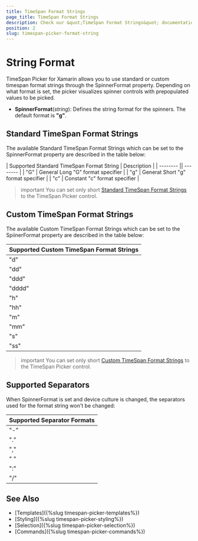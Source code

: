 ```yaml
---
title: TimeSpan Format Strings
page_title: TimeSpan Format Strings
description: Check our &quot;TimeSpan Format Strings&quot; documentation article for Telerik TimeSpan Picker for Xamarin control.
position: 2
slug: timespan-picker-format-string
---
```


# String Format

TimeSpan Picker for Xamarin allows you to use standard or custom timespan format strings through the SpinnerFormat property. Depending on what format is set, the picker visualizes spinner controls with prepopulated values to be picked.

* **SpinnerFormat**(*string*): Defines the string format for the spinners. The default format is **"g"**.

## Standard TimeSpan Format Strings

The available Standard TimeSpan Format Strings which can be set to the SpinnerFormat property are described in the table below:

| Supported Standard TimeSpan Format String | Description |
| -------- || -------- |
| "G" | General Long "G" format specifier |
| "g" | Generat Short "g" format specifier |
| "c" | Constant "c" format specifier |

>important You can set only short [Standard TimeSpan Format Strings](https://docs.microsoft.com/en-us/dotnet/standard/base-types/standard-timespan-format-strings) to the TimeSpan Picker control.

## Custom TimeSpan Format Strings

The available Custom TimeSpan Format Strings which can be set to the SpiinerFormat property are described in the table below:

| Supported Custom TimeSpan Format Strings|
| -------- |
| "d" |
| "dd" |
| "ddd" |
| "dddd" |
| "h" |
| "hh" |
| "m" |
| "mm" |
| "s" |
| "ss" |


>important You can set only short [Custom TimeSpan Format Strings](https://docs.microsoft.com/en-us/dotnet/standard/base-types/custom-timespan-format-strings) to the TimeSpan Picker control.

## Supported Separators

When SpinnerFormat is set and device culture is changed, the separators used for the format string won't be changed:

| Supported Separator Formats |
| -------- |
| "-" |
| "." |
| "," |
| " " |
| ":" |
| "/" |

## See Also

- [Templates]({%slug timespan-picker-templates%})
- [Styling]({%slug timespan-picker-styling%})
- [Selection]({%slug timespan-picker-selection%})
- [Commands]({%slug timespan-picker-commands%})
